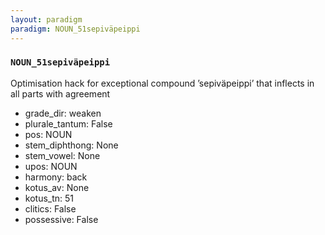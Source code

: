 ```yaml
---
layout: paradigm
paradigm: NOUN_51sepiväpeippi
---
```

### ` NOUN_51sepiväpeippi `

Optimisation hack for exceptional compound ’sepiväpeippi’ that inflects in all parts with agreement
* grade_dir: weaken
* plurale_tantum: False
* pos: NOUN
* stem_diphthong: None
* stem_vowel: None
* upos: NOUN
* harmony: back
* kotus_av: None
* kotus_tn: 51
* clitics: False
* possessive: False
